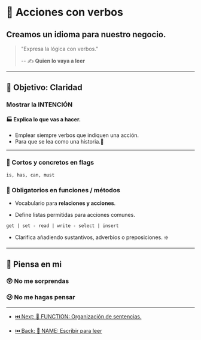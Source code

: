 # 💪 Acciones con verbos

## Creamos un idioma para nuestro negocio.

> "Expresa la lógica con verbos."
>
> -- ✍️ **Quien lo vaya a leer**

---

## 🌄 Objetivo: Claridad

### Mostrar la INTENCIÓN

#### 🏭 Explica lo que vas a hacer.

- Emplear siempre verbos que indiquen una acción.
- Para que se lea como una historia.📜

---

### 🚩 Cortos y concretos en flags

`is, has, can, must`

### 👮 Obligatorios en funciones / métodos

- Vocabulario para **relaciones y acciones**.

- Define listas permitidas para acciones comunes.

`get | set - read | write - select | insert`

- Clarifica añadiendo sustantivos, adverbios o preposiciones. ❇️

---

## 🤔 Piensa en mi

### 😲 No me sorprendas

### 😕 No me hagas pensar

---

- [⏭️ Next: 🔀 FUNCTION: Organización de sentencias.](https://github.com/cleancodeTrIT/CleanCodeLab/tree/FUNCTION)

- [⏮️ Back: 📘 NAME: Escribir para leer](https://github.com/cleancodeTrIT/CleanCodeLab/tree/NAME)
